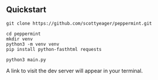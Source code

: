 ## Quickstart

```
git clone https://github.com/scottyeager/peppermint.git

cd peppermint
mkdir venv
python3 -m venv venv
pip install python-fasthtml requests

python3 main.py
```

A link to visit the dev server will appear in your terminal.
